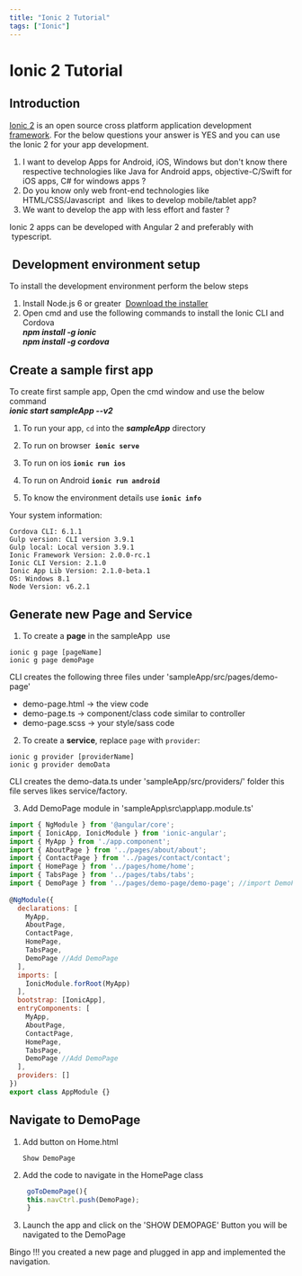 ```yaml
---
title: "Ionic 2 Tutorial"
tags: ["Ionic"]
---
```


# Ionic 2 Tutorial

## Introduction

[Ionic 2](http://ionicframework.com/docs/v2/) is an open source cross platform application development [framework](http://ionicframework.com/). For the below questions your answer is YES and you can use the Ionic 2 for your app development.  

1. I want to develop Apps for Android, iOS, Windows but don't know there respective technologies like Java for Android apps, objective-C/Swift for iOS apps, C# for windows apps ?
2. Do you know only web front-end technologies like HTML/CSS/Javascript  and  likes to develop mobile/tablet app?
3. We want to develop the app with less effort and faster ?

Ionic 2 apps can be developed with Angular 2 and preferably with  typescript.  

##  Development environment setup

To install the development environment perform the below steps  

1. Install Node.js 6 or greater  [Download the installer](https://nodejs.org/en/)
2. Open cmd and use the following commands to install the Ionic CLI and Cordova  
            **_npm install -g ionic_**  
            **_npm install -g cordova_**

## Create a sample first app

To create first sample app, Open the cmd window and use the below command  
_**ionic start sampleApp --v2**_

1. To run your app, `cd` into the _**sampleApp**_ directory

2. To run on browser  **`ionic serve`**

3. To run on ios **`ionic run ios`**

4. To run on Android **`ionic run android`**

5. To know the environment details use **`ionic info`**  

Your system information:  
```  
Cordova CLI: 6.1.1  
Gulp version: CLI version 3.9.1  
Gulp local: Local version 3.9.1  
Ionic Framework Version: 2.0.0-rc.1  
Ionic CLI Version: 2.1.0  
Ionic App Lib Version: 2.1.0-beta.1  
OS: Windows 8.1  
Node Version: v6.2.1
````

## Generate new Page and Service

1. To create a **page** in the sampleApp  use

```
ionic g page [pageName]
ionic g page demoPage
```

CLI creates the following three files under 'sampleApp/src/pages/demo-page'

- demo-page.html -> the view code
- demo-page.ts -> component/class code similar to controller
- demo-page.scss -> your style/sass code

2. To create a **service**, replace `page` with `provider`:  

```
ionic g provider [providerName]
ionic g provider demoData
```

CLI creates the demo-data.ts under 'sampleApp/src/providers/' folder this file serves likes service/factory.  

3. Add DemoPage module in 'sampleApp\\src\\app\\app.module.ts'  

```js
import { NgModule } from '@angular/core';  
import { IonicApp, IonicModule } from 'ionic-angular';  
import { MyApp } from './app.component';  
import { AboutPage } from '../pages/about/about';  
import { ContactPage } from '../pages/contact/contact';  
import { HomePage } from '../pages/home/home';  
import { TabsPage } from '../pages/tabs/tabs';  
import { DemoPage } from '../pages/demo-page/demo-page'; //import DemoPage   
  
@NgModule({  
  declarations: [ 
    MyApp,  
    AboutPage,  
    ContactPage,  
    HomePage,  
    TabsPage,  
    DemoPage //Add DemoPage  
  ],  
  imports: [ 
    IonicModule.forRoot(MyApp)  
  ],  
  bootstrap: [IonicApp],  
  entryComponents: [ 
    MyApp,  
    AboutPage,  
    ContactPage,  
    HomePage,  
    TabsPage,  
    DemoPage //Add DemoPage  
  ],  
  providers: []  
})  
export class AppModule {}  
```

## Navigate to DemoPage

1. Add button on Home.html
    
    `Show DemoPage`
    
2. Add the code to navigate in the HomePage class
    ```js
     goToDemoPage(){  
     this.navCtrl.push(DemoPage);  
     }
    ```
    
3. Launch the app and click on the 'SHOW DEMOPAGE' Button you will be navigated to the DemoPage

Bingo !!! you created a new page and plugged in app and implemented the navigation.
